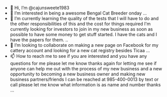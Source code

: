 - 👋 Hi, I’m @cajunsweete1983
- 👀 I’m interested in being a awesome Bengal Cat Breeder onday ...
- 🌱 I’m currently learning the quality of the tests that I will have to do and the other responsibilities of this and the cost for things required  I'm currently looking for investors to join in my new business as soon as possible to have some money to get stuff started. I have the cats and I have the papers for them.   ..
- 💞️ I’m looking to collaborate on making a new page on Facebook for my cattery account and looking for a new cat registry besides Ticaa ...
- 📫 How to reach me to see if you are interested and you have any questions for me please let me know thanks again for letting me see if anyone can help me out with the process of my new business and a new opportunity to becoming a new business owner and making new business partners/friends 
I can be reached at 985-400-0013 by text or call please let me know what information is as name and number thanks ...

<!---
cajunsweete1983/cajunsweete1983 is a ✨ special ✨ repository because its `README.md` (this file) appears on your GitHub profile.
You can click the Preview link to take a look at your changes.
--->
